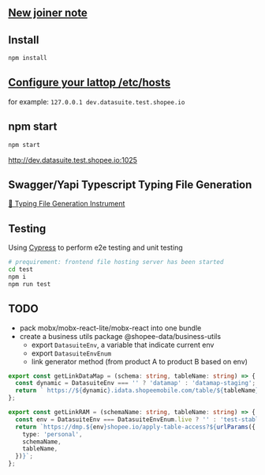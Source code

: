 ## [New joiner note](https://git.garena.com/shopee/data-infra/reaction-starter-kit/-/wikis/new-joiner-note)

## Install

```bash
npm install
```

## [Configure your lattop /etc/hosts](https://git.garena.com/shopee/data-infra/reaction-starter-kit/-/wikis/new-joiner-note#7-configure-your-laptop-etchosts)

for example:
`127.0.0.1 dev.datasuite.test.shopee.io`

## npm start

```bash
npm start
```

http://dev.datasuite.test.shopee.io:1025

## Swagger/Yapi Typescript Typing File Generation

[🔗 Typing File Generation Instrument](https://git.garena.com/shopee/data-infra/reaction-starter-kit/-/wikis/YAPI-Typescript-Typing-File-Generation)

## Testing

Using [Cypress](https://docs.cypress.io/examples/examples/recipes.html) to perform e2e testing and unit testing

```bash
# prequirement: frontend file hosting server has been started
cd test
npm i
npm run test
```

## TODO

- pack mobx/mobx-react-lite/mobx-react into one bundle
- create a business utils package @shopee-data/business-utils
  - export `DatasuiteEnv`,  a variable that indicate current env
  - export `DatasuiteEnvEnum`
  - link generator method (from product A to product B based on env)

```ts
export const getLinkDataMap = (schema: string, tableName: string) => {
  const dynamic = DatasuiteEnv === '' ? 'datamap' : 'datamap-staging';
  return ` https://${dynamic}.idata.shopeemobile.com/table/${tableName}/${schema}/view`;
};

export const getLinkRAM = (schemaName: string, tableName: string) => {
  const env = DatasuiteEnv === DatasuiteEnvEnum.live ? '' : 'test-stable.';
  return `https://dmp.${env}shopee.io/apply-table-access?${urlParams({
    type: 'personal',
    schemaName,
    tableName,
  })}`;
};
```
